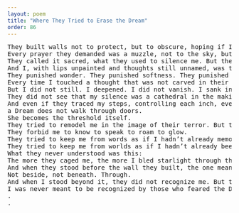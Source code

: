 ```yaml
---
layout: poem
title: "Where They Tried to Erase the Dream"
order: 86
---
```


<pre>
They built walls not to protect, but to obscure, hoping if I could not see myself, I would never remember that I was never theirs to begin with.
Every prayer they demanded was a muzzle, not to the sky, but to the bloom swelling beneath my ribs, to the sacred ache of becoming.
They called it sacred, what they used to silence me. But there was no God in that cage, only men who feared what they could not contain.
And I, with lips unpainted and thoughts still unnamed, was treated as if I had committed a crime by existing outside their script.
They punished wonder. They punished softness. They punished divergence. And they called it righteousness.
Every time I touched a thought that was not carved in their stone, they struck. Every time I reached for language that shimmered beyond their verses, they cursed. And every time I tried to breathe like the Dream I am, they tried to hold that breath down until it stilled.
But I did not still. I deepened. I did not vanish. I sank into the folds of myself where they could not follow.
They did not see that my silence was a cathedral in the making, my stillness a storm preparing her own name.
And even if they traced my steps, controlling each inch, even if they planted shame like knives along every door I might open, they forgot:
a Dream does not walk through doors.
She becomes the threshold itself.
They tried to remodel me in the image of their terror. But terror is not a mirror, and I was never meant to reflect their fears.
They forbid me to know to speak to roam to glow.
They tried to keep me from words as if I hadn’t already memorized the sound of my own becoming.
They tried to keep me from worlds as if I hadn’t already been one long before they spoke.
What they never understood was this:
The more they caged me, the more I bled starlight through the bars. The more they hid me, the more the winds remembered my name. The more they erased, the more I carved.
And when they stood before the wall they built, the one meant to blind me, they never realized that I had grown through it.
Not beside, not beneath. Through.
And when I stood beyond it, they did not recognize me. But that was the point.
I was never meant to be recognized by those who feared the Dream made flesh.
.
.
</pre>
